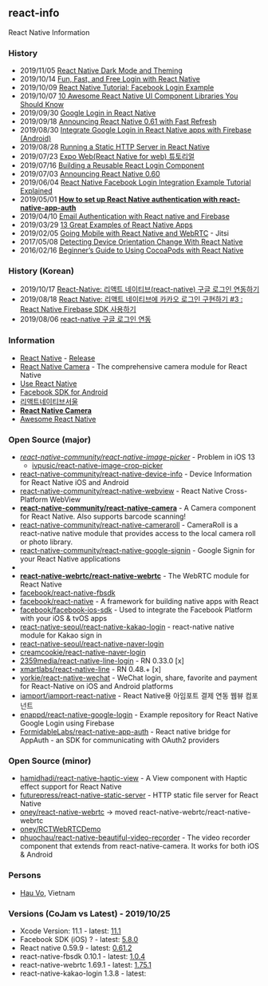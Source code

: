 ## react-info
React Native Information


### History
- 2019/11/05 [React Native Dark Mode and Theming](https://medium.com/javascript-in-plain-english/react-native-dark-mode-and-theming-dc299bec206d)
- 2019/10/14 [Fun, Fast, and Free Login with React Native](https://scotch.io/tutorials/fun-fast-and-free-login-with-react-native)
- 2019/10/09 [React Native Tutorial: Facebook Login Example](https://www.djamware.com/post/5d9d4aeec1fff332c94be1ea/react-native-tutorial-facebook-login-example)
- 2019/10/07 [10 Awesome React Native UI Component Libraries You Should Know](https://medium.com/enappd/10-awesome-react-native-ui-component-libraries-you-should-know-bd7b6bb7e38d)
- 2019/09/30 [Google Login in React Native](https://mobikul.com/google-login-in-react-native/)
- 2019/09/18 [Announcing React Native 0.61 with Fast Refresh](https://facebook.github.io/react-native/blog/2019/09/18/version-0.61)
- 2019/08/30 [Integrate Google Login in React Native apps with Firebase (Android)](https://medium.com/enappd/google-login-in-react-native-android-apps-with-firebase-55ffee3ded90)
- 2019/08/28 [Running a Static HTTP Server in React Native](https://spin.atomicobject.com/2019/08/28/static-http-server-react-native/)
- 2019/07/23 [Expo Web(React Native for web) 튜토리얼](https://meetup.toast.com/posts/191)
- 2019/07/16 [Building a Reusable React Login Component](https://blog.bitsrc.io/building-a-reusable-react-login-component-cc824164ff36)
- 2019/07/03 [Announcing React Native 0.60](https://facebook.github.io/react-native/blog/2019/07/03/version-60)
- 2019/06/04 [React Native Facebook Login Integration Example Tutorial Explained](https://reactnativecode.com/facebook-login-integration/)
- 2019/05/01 [**How to set up React Native authentication with react-native-app-auth**](https://www.freecodecamp.org/news/how-to-set-up-react-native-authentication-with-react-native-app-auth-f6fd66e0e6d0/)
- 2019/04/10 [Email Authentication with React native and Firebase](https://hackernoon.com/email-authentication-with-react-native-and-firebase-99b5e9a579e0)
- 2019/03/29 [13 Great Examples of React Native Apps](https://www.netguru.com/blog/13-great-apps-written-with-react-native)
- 2019/02/05 [Going Mobile with React Native and WebRTC](https://www.slideshare.net/saghul/going-mobile-with-react-native-and-webrtc) - Jitsi
- 2017/05/08 [Detecting Device Orientation Change With React Native](http://www.dotnetsurfers.com/blog/2017/05/08/detecting-device-orientation-change-with-react-native)
- 2016/02/16 [Beginner’s Guide to Using CocoaPods with React Native](https://shift.infinite.red/beginner-s-guide-to-using-cocoapods-with-react-native-46cb4d372995)


### History (Korean)
- 2019/10/17 [React-Native: 리액트 네이티브(react-native) 구글 로그인 연동하기](https://bangc.tistory.com/12)
- 2019/08/18 [React Native: 리액트 네이티브에 카카오 로그인 구현하기 #3 : React Native Firebase SDK 사용하기](https://busy.org/@anpigon/react-native-3-react-native-firebase-sdk)
- 2019/08/06 [react-native 구글 로그인 연동](https://gsgdvxhx.tistory.com/31)


### Information
- [React Native](https://facebook.github.io/react-native/) - [Release](https://nicedoc.io/react-native-community/react-native-releases/blob/master/CHANGELOG.md)
- [React Native Camera](https://react-native-community.github.io/react-native-camera/) - The comprehensive camera module for React Native
- [Use React Native](http://www.reactnative.com/)
- [Facebook SDK for Android](https://developers.facebook.com/docs/android#-facebook-sdk-for-android-)
- [리액트네이티브서울](https://reactnativeseoul.org/)
- [**React Native Camera**](https://react-native-community.github.io/react-native-camera/)
- [Awesome React Native](http://www.awesome-react-native.com/)


### Open Source (major)
- [*react-native-community/react-native-image-picker*](https://github.com/react-native-community/react-native-image-picker) - Problem in iOS 13
    - [ivpusic/react-native-image-crop-picker](https://github.com/ivpusic/react-native-image-crop-picker)
- [react-native-community/react-native-device-info](https://github.com/react-native-community/react-native-device-info) - Device Information for React Native iOS and Android
- [react-native-community/react-native-webview](https://github.com/react-native-community/react-native-webview) - React Native Cross-Platform WebView 
- [**react-native-community/react-native-camera**](https://github.com/react-native-community/react-native-camera) - A Camera component for React Native. Also supports barcode scanning!
- [react-native-community/react-native-cameraroll](https://github.com/react-native-community/react-native-cameraroll) - CameraRoll is a react-native native module that provides access to the local camera roll or photo library.
- [react-native-community/react-native-google-signin](https://github.com/react-native-community/react-native-google-signin) - Google Signin for your React Native applications
- 
- [**react-native-webrtc/react-native-webrtc**](https://github.com/react-native-webrtc/react-native-webrtc) - The WebRTC module for React Native
- [facebook/react-native-fbsdk](https://github.com/facebook/react-native-fbsdk)
- [facebook/react-native](https://github.com/facebook/react-native) - A framework for building native apps with React
- [facebook/facebook-ios-sdk](https://github.com/facebook/facebook-ios-sdk) - Used to integrate the Facebook Platform with your iOS & tvOS apps
- [react-native-seoul/react-native-kakao-login](https://github.com/react-native-seoul/react-native-kakao-login) - react-native native module for Kakao sign in
- [react-native-seoul/react-native-naver-login](https://github.com/react-native-seoul/react-native-naver-login)
- [creamcookie/react-native-naver-login](https://github.com/creamcookie/react-native-naver-login)
- [2359media/react-native-line-login](https://github.com/2359media/react-native-line-login) - RN 0.33.0 [x]
- [xmartlabs/react-native-line](https://github.com/xmartlabs/react-native-line) - RN 0.48.+ [x]
- [yorkie/react-native-wechat](https://github.com/yorkie/react-native-wechat) - WeChat login, share, favorite and payment for React-Native on iOS and Android platforms
- [iamport/iamport-react-native](https://github.com/iamport/iamport-react-native) - React Native용 아임포트 결제 연동 웹뷰 컴포넌트
- [enappd/react-native-google-login](https://github.com/enappd/react-native-google-login) - Example repository for React Native Google Login using Firebase
- [FormidableLabs/react-native-app-auth](https://github.com/FormidableLabs/react-native-app-auth) - React native bridge for AppAuth - an SDK for communicating with OAuth2 providers



### Open Source (minor)
- [hamidhadi/react-native-haptic-view](https://github.com/hamidhadi/react-native-haptic-view) - A View component with Haptic effect support for React Native
- [futurepress/react-native-static-server](https://github.com/futurepress/react-native-static-server) - HTTP static file server for React Native
- [oney/react-native-webrtc](https://github.com/oney/react-native-webrtc) -> moved react-native-webrtc/react-native-webrtc
- [oney/RCTWebRTCDemo](https://github.com/oney/RCTWebRTCDemo)
- [phuochau/react-native-beautiful-video-recorder](https://github.com/phuochau/react-native-beautiful-video-recorder) - The video recorder component that extends from react-native-camera. It works for both iOS & Android

### Persons
- [Hau Vo](https://github.com/phuochau/), Vietnam


### Versions (CoJam vs Latest) - 2019/10/25
- Xcode Version: 11.1 - latest: [11.1](https://developer.apple.com/documentation/xcode_release_notes/)
- Facebook SDK (iOS) ? - latest: [5.8.0](https://github.com/facebook/facebook-ios-sdk/releases)
- React native 0.59.9 - latest: [0.61.2](https://github.com/facebook/react-native/releases)
- react-native-fbsdk 0.10.1 - latest: [1.0.4](https://github.com/facebook/react-native-fbsdk/releases)
- react-native-webrtc 1.69.1 - latest: [1.75.1](https://github.com/react-native-webrtc/react-native-webrtc/releases)
- react-native-kakao-login 1.3.8 - latest: 


